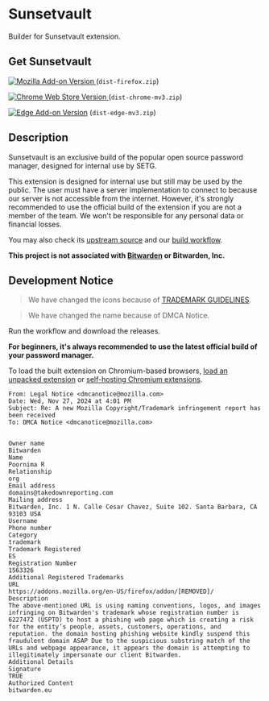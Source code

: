 # Sunsetvault

Builder for Sunsetvault extension.

## Get Sunsetvault

[![Mozilla Add-on Version](https://img.shields.io/amo/v/sunsetwarden?logo=firefox)
](https://addons.mozilla.org/en-US/firefox/addon/sunsetwarden/) (`dist-firefox.zip`)

[![Chrome Web Store Version](https://img.shields.io/chrome-web-store/v/leedpmmbobncoipdjocgcbkmogekjkga?logo=googlechrome)
](https://chromewebstore.google.com/detail/sunsetwarden/leedpmmbobncoipdjocgcbkmogekjkga) (`dist-chrome-mv3.zip`)

[![Edge Add-on Version](https://img.shields.io/badge/dynamic/json?label=edge%20add-on&prefix=v&query=%24.version&url=https%3A%2F%2Fmicrosoftedge.microsoft.com%2Faddons%2Fgetproductdetailsbycrxid%2Fnbnflbnmlablihnpobeakamhjckamaaj&logo=microsoftedge&logoColor=%230078D7)](https://microsoftedge.microsoft.com/addons/detail/sunsetwarden/nbnflbnmlablihnpobeakamhjckamaaj?hl=en-US) (`dist-edge-mv3.zip`)

## Description

Sunsetvault is an exclusive build of the popular open source password manager, designed for internal use by SETG.

This extension is designed for internal use but still may be used by the public. The user must have a server implementation to connect to because our server is not accessible from the internet. However, it's strongly recommended to use the official build of the extension if you are not a member of the team. We won't be responsible for any personal data or financial losses.

You may also check its [upstream source](https://github.com/bitwarden/clients) and our [build workflow](https://github.com/SunsetMkt/Sunsetvault).

**This project is not associated with [Bitwarden](https://bitwarden.com/) or Bitwarden, Inc.**

## Development Notice

> We have changed the icons because of [TRADEMARK GUIDELINES](https://github.com/bitwarden/server/blob/main/TRADEMARK_GUIDELINES.md).

> We have changed the name because of DMCA Notice.

Run the workflow and download the releases.

**For beginners, it's always recommended to use the latest official build of your password manager.**

To load the built extension on Chromium-based browsers, [load an unpacked extension](https://developer.chrome.com/docs/extensions/get-started/tutorial/hello-world#load-unpacked) or [self-hosting Chromium extensions](https://www.meziantou.net/self-hosting-chromium-extensions.htm).

```plaintext
From: Legal Notice <dmcanotice@mozilla.com>
Date: Wed, Nov 27, 2024 at 4:01 PM
Subject: Re: A new Mozilla Copyright/Trademark infringement report has been received
To: DMCA Notice <dmcanotice@mozilla.com>


Owner name
Bitwarden
Name
Poornima R
Relationship
org
Email address
domains@takedownreporting.com
Mailing address
Bitwarden, Inc. 1 N. Calle Cesar Chavez, Suite 102. Santa Barbara, CA 93103 USA
Username
Phone number
Category
trademark
Trademark Registered
ES
Registration Number
1563326
Additional Registered Trademarks
URL
https://addons.mozilla.org/en-US/firefox/addon/[REMOVED]/
Description
The above-mentioned URL is using naming conventions, logos, and images infringing on Bitwarden's trademark whose registration number is 6227472 (USPTO) to host a phishing web page which is creating a risk for the entity’s people, assets, customers, operations, and reputation. the domain hosting phishing website kindly suspend this fraudulent domain ASAP Due to the suspicious substring match of the URLs and webpage appearance, it appears the domain is attempting to illegitimately impersonate our client Bitwarden.
Additional Details
Signature
TRUE
Authorized Content
bitwarden.eu
```
